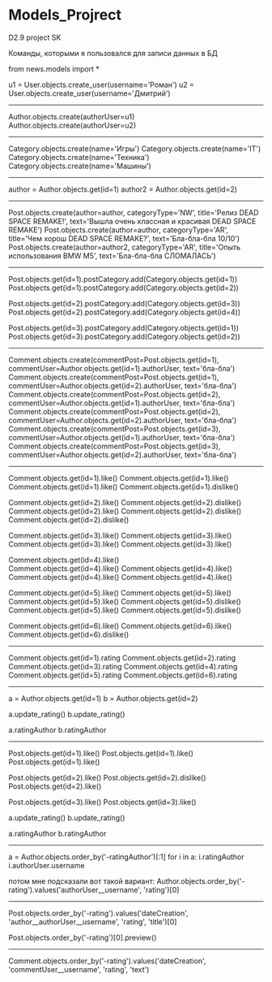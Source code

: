 # Models_Projrect
 D2.9 project SK

Команды, которыми я пользовался для записи данных в БД

from news.models import *

u1 = User.objects.create_user(username='Роман')
u2 = User.objects.create_user(username='Дмитрий')
_________________________________________________

Author.objects.create(authorUser=u1)
Author.objects.create(authorUser=u2)
____________________________________

Category.objects.create(name='Игры')
Category.objects.create(name='IT')
Category.objects.create(name='Техника')
Category.objects.create(name='Машины')
______________________________________

author = Author.objects.get(id=1)
author2 = Author.objects.get(id=2)
____________________________________

Post.objects.create(author=author, categoryType='NW', title='Релиз DEAD SPACE REMAKE!', text='Вышла очень классная и красивая DEAD SPACE REMAKE')
Post.objects.create(author=author, categoryType='AR', title='Чем хорош DEAD SPACE REMAKE?', text='Бла-бла-бла 10/10')
Post.objects.create(author=author2, categoryType='AR', title='Опыть использования BMW M5', text='Бла-бла-бла СЛОМАЛАСЬ')
___________________________________________________________________

Post.objects.get(id=1).postCategory.add(Category.objects.get(id=1))
Post.objects.get(id=1).postCategory.add(Category.objects.get(id=2))

Post.objects.get(id=2).postCategory.add(Category.objects.get(id=3))
Post.objects.get(id=2).postCategory.add(Category.objects.get(id=4))

Post.objects.get(id=3).postCategory.add(Category.objects.get(id=1))
Post.objects.get(id=3).postCategory.add(Category.objects.get(id=2))
___________________________________________________________________

Comment.objects.create(commentPost=Post.objects.get(id=1), commentUser=Author.objects.get(id=1).authorUser, text='бла-бла')
Comment.objects.create(commentPost=Post.objects.get(id=1), commentUser=Author.objects.get(id=2).authorUser, text='бла-бла')
Comment.objects.create(commentPost=Post.objects.get(id=2), commentUser=Author.objects.get(id=1).authorUser, text='бла-бла')
Comment.objects.create(commentPost=Post.objects.get(id=2), commentUser=Author.objects.get(id=2).authorUser, text='бла-бла')
Comment.objects.create(commentPost=Post.objects.get(id=3), commentUser=Author.objects.get(id=1).authorUser, text='бла-бла')
Comment.objects.create(commentPost=Post.objects.get(id=3), commentUser=Author.objects.get(id=2).authorUser, text='бла-бла')
___________________________________________________________________

Comment.objects.get(id=1).like()
Comment.objects.get(id=1).like()
Comment.objects.get(id=1).like()
Comment.objects.get(id=1).dislike()

Comment.objects.get(id=2).like()
Comment.objects.get(id=2).dislike()
Comment.objects.get(id=2).like()
Comment.objects.get(id=2).dislike()
Comment.objects.get(id=2).dislike()

Comment.objects.get(id=3).like()
Comment.objects.get(id=3).like()
Comment.objects.get(id=3).like()
Comment.objects.get(id=3).like()

Comment.objects.get(id=4).like()    
Comment.objects.get(id=4).like()
Comment.objects.get(id=4).like()
Comment.objects.get(id=4).like()
Comment.objects.get(id=4).like()

Comment.objects.get(id=5).like()
Comment.objects.get(id=5).like()
Comment.objects.get(id=5).like()
Comment.objects.get(id=5).dislike() 
Comment.objects.get(id=5).like()
Comment.objects.get(id=5).dislike()

Comment.objects.get(id=6).like()
Comment.objects.get(id=6).like()
Comment.objects.get(id=6).dislike()
___________________________________

Comment.objects.get(id=1).rating
Comment.objects.get(id=2).rating
Comment.objects.get(id=3).rating
Comment.objects.get(id=4).rating
Comment.objects.get(id=5).rating
Comment.objects.get(id=6).rating
___________________________________

a = Author.objects.get(id=1)
b = Author.objects.get(id=2)

a.update_rating()
b.update_rating()

a.ratingAuthor
b.ratingAuthor
___________________________________

Post.objects.get(id=1).like()
Post.objects.get(id=1).like()
Post.objects.get(id=1).like()

Post.objects.get(id=2).like()
Post.objects.get(id=2).dislike()
Post.objects.get(id=2).like()

Post.objects.get(id=3).like()
Post.objects.get(id=3).like()

a.update_rating()
b.update_rating()

a.ratingAuthor
b.ratingAuthor
______________________________________

a = Author.objects.order_by('-ratingAuthor')[:1]
for i in a:
	i.ratingAuthor
	i.authorUser.username

потом мне подсказали вот такой вариант: Author.objects.order_by('-rating').values('authorUser__username', 'rating')[0]
____________________________________________________

Post.objects.order_by('-rating').values('dateCreation', 'author__authorUser__username', 'rating', 'title')[0]

Post.objects.order_by('-rating')[0].preview()
__________________________________________________

Comment.objects.order_by('-rating').values('dateCreation', 'commentUser__username', 'rating', 'text')